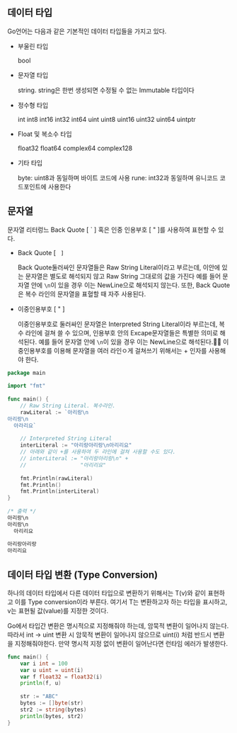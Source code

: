 ## 데이터 타입

Go언어는 다음과 같은 기본적인 데이터 타입들을 가지고 있다.

- 부울린 타입

  bool

- 문자열 타입

  string. string은 한번 생성되면 수정될 수 없는 Immutable 타입이다

- 정수형 타입

  int int8 int16 int32 int64
  uint uint8 uint16 uint32 uint64 uintptr

- Float 및 복소수 타입

  float32 float64 complex64 complex128

- 기타 타입

  byte: uint8과 동일하며 바이트 코드에 사용
  rune: int32과 동일하며 유니코드 코드포인트에 사용한다

## 문자열

문자열 리터렁느 Back Quote [ ` ] 혹은 인중 인용부호 [ " ]를 사용하여 표현할 수 있다.

- Back Quote [ ` ]` 

  Back Quote둘러싸인 문자열들은 Raw String Literal이라고 부르는데, 이안에 있는 문자열은 별도로 해석되지 않고 Raw String 그대로의 값을 가진다 예를 들어 문자열 안에 `\n`이 있을 경우 이는 NewLine으로 해석되지 않는다. 또한, Back Quote은 복수 라인의 문자열을 표혈할 때 자주 사용된다.

- 이중인용부호 [ " ]

  이중인용부호로 둘러싸인 문자열은 Interpreted String Literal이라 부르는데, 복수 라인에 걸쳐 쓸 수 있으며, 인용부호 안의 Excape문자열들은 특별한 의미로 해석된다. 예를 들어 문자열 안에 `\n`이 있을 경우 이는 NewLine으로 해석된다. 이중인용부호를 이용해 문자열을 여러 라인ㅇ게 걸쳐쓰기 위해서는 + 인자를 사용해야 한다.

```go
package main
 
import "fmt"
 
func main() {
    // Raw String Literal. 복수라인.
    rawLiteral := `아리랑\n
아리랑\n
  아라리요`
 
    // Interpreted String Literal
    interLiteral := "아리랑아리랑\n아리리요"
    // 아래와 같이 +를 사용하여 두 라인에 걸쳐 사용할 수도 있다.
    // interLiteral := "아리랑아리랑\n" + 
    //                 "아리리요"   
 
    fmt.Println(rawLiteral)
    fmt.Println()
    fmt.Println(interLiteral)
}
 
/* 출력 */
아리랑\n
아리랑\n
  아리리요
   
아리랑아리랑
아리리요
```



## 데이터 타입 변환 (Type Conversion)

하나의 데이터 타입에서 다른 데이터 타입으로 변환하기 위해서는 T(v)와 같이 표현하고 이를 Type conversion이라 부른다. 여기서 T는 변환하고자 하는 타입을 표시하고, v는 표현될 값(value)를 지정한 것이다.

Go에서 타입간 변환은 명시적으로 지정해줘야 하는데, 암묵적 변환이 일어나지 않는다. 따라서 int -> uint 변환 시 암묵적 변환이 일어나지 않으므로 uint(i) 처럼 반드시 변환을 지정해줘야한다. 만약 명시적 지정 없이 변환이 일어난다면 런타임 에러가 발생한다.

```go
func main() {
    var i int = 100
    var u uint = uint(i)
    var f float32 = float32(i)  
    println(f, u)
 
    str := "ABC"
    bytes := []byte(str)
    str2 := string(bytes)
    println(bytes, str2)
}
```

